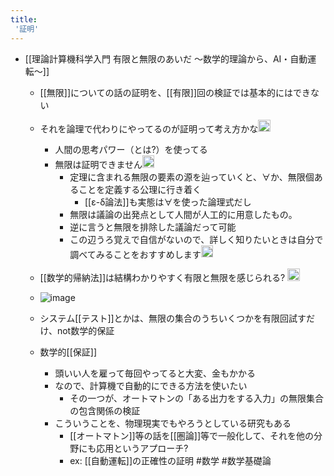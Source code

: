 ```yaml
---
title:
 '証明'
---
```


- [[理論計算機科学入門 有限と無限のあいだ 〜数学的理論から、AI・自動運転〜]]
    - [[無限]]についての話の証明を、[[有限]]回の検証では基本的にはできない
    - それを論理で代わりにやってるのが証明って考え方かな<img src='https://scrapbox.io/api/pages/blu3mo-public/blu3mo/icon' alt='blu3mo.icon' height="19.5"/>
        - 人間の思考パワー（とは?）を使ってる
        - 無限は証明できません<img src='https://scrapbox.io/api/pages/blu3mo-public/takker/icon' alt='takker.icon' height="19.5"/>
            - 定理に含まれる無限の要素の源を辿っていくと、$\forall$か、無限個あることを定義する公理に行き着く
                - [[ε-δ論法]]も実態は$\forall$を使った論理式だし
            - 無限は議論の出発点として人間が人工的に用意したもの。
            - 逆に言うと無限を排除した議論だって可能
            - この辺うろ覚えで自信がないので、詳しく知りたいときは自分で調べてみることをおすすめします<img src='https://scrapbox.io/api/pages/blu3mo-public/takker/icon' alt='takker.icon' height="19.5"/>
    - [[数学的帰納法]]は結構わかりやすく有限と無限を感じられる? <img src='https://scrapbox.io/api/pages/blu3mo-public/blu3mo/icon' alt='blu3mo.icon' height="19.5"/>

    - ![image](https://gyazo.com/5b8d2d54488466c24ee910ba3f5fa689/thumb/1000)
    - システム[[テスト]]とかは、無限の集合のうちいくつかを有限回試すだけ、not数学的保証
    - 数学的[[保証]]
        - 頭いい人を雇って毎回やってると大変、金もかかる
        - なので、計算機で自動的にできる方法を使いたい
            - その一つが、オートマトンの「ある出力をする入力」の無限集合の包含関係の検証
        - こういうことを、物理現実でもやろうとしている研究もある
            - [[オートマトン]]等の話を[[圏論]]等で一般化して、それを他の分野にも応用というアプローチ?
            - ex: [[自動運転]]の正確性の証明
#数学 #数学基礎論
